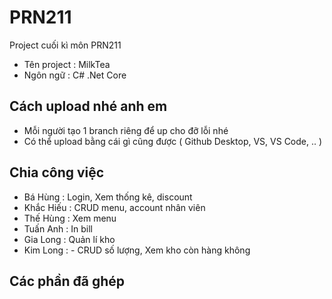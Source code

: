 # PRN211
Project cuối kì môn PRN211
- Tên project : MilkTea
- Ngôn ngữ : C# .Net Core

## Cách upload nhé anh em
- Mỗi người tạo 1 branch riêng để up cho đỡ lỗi nhé
- Có thể upload bằng cái gì cũng được ( Github Desktop, VS, VS Code, .. )

## Chia công việc
 - Bá Hùng : Login, Xem thống kê, discount
 - Khắc Hiếu : CRUD menu, account nhân viên
 - Thế Hùng : Xem menu
 - Tuấn Anh : In bill
 - Gia Long : Quản lí kho
 - Kim Long : - CRUD số lượng, Xem kho còn hàng không 

## Các phần đã ghép